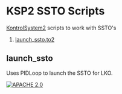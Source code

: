 # KSP2 SSTO Scripts
[KontrolSystem2](https://github.com/untoldwind/KontrolSystem2) scripts to work with SSTO's

1. [launch_ssto.to2](#launch_ssto)

## launch_ssto
Uses PIDLoop to launch the SSTO for LKO.

[![APACHE 2.0](https://img.shields.io/badge/License-Apache%202.0-brightgreen.svg?longCache=true&style=for-the-badge)](LICENSE)
